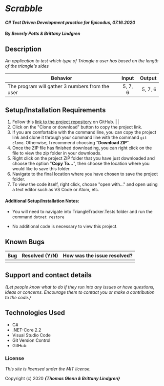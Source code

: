 # _Scrabble_

#### _C# Test Driven Development practice for Epicodus, 07.16.2020_

#### By _**Beverly Potts & Brittany Lindgren**_

## Description

_An application to test which type of Triangle a user has based on the length of the triangle's sides_

| Behavior   |   Input   |  Output |
|----------|:-------------:|------:|
| The program will gather 3 numbers from the user |  5, 7, 6 | 5, 7, 6 |


## Setup/Installation Requirements


  1. Follow this [link to the project repository](https://github.com/thomasglengle-Tracker.Solution) on GitHub.   |    |    
  2. Click on the "Clone or download" button to copy the project link.     
  3. If you are comfortable with the command line, you can copy the project link and clone it through your command line with the command `git clone`. Otherwise, I recommend choosing "**Download ZIP**".     
   4. Once the ZIP file has finished downloading, you can right click on the file to view the zip folder in your downloads.     
  5. Right click on the project ZIP folder that you have just downloaded and choose the option "**Copy To...**", then choose the location where you would like to save this folder.      
  6. Navigate to the final location where you have chosen to save the project folder.      
  7. To view the code itself, right click, choose "open with..." and open using a text editor such as VS Code or Atom, etc.   


#### Additional Setup/Installation Notes:

* You will need to navigate into TriangleTracker.Tests folder and run the command `dotnet restore`

* No additional code is necessary to view this project.   

## Known Bugs

| Bug | Resolved (Y/N) |  How was the issue resolved?  |
| ------- | ----- | ------ |
|  |  |  | 


## Support and contact details

_{Let people know what to do if they run into any issues or have questions, ideas or concerns.  Encourage them to contact you or make a contribution to the code.}_

## Technologies Used

* C# 
* .NET-Core 2.2
* Visual Studio Code
* Git Version Control 
* GitHub

### License

*This site is licensed under the MIT license.*

Copyright (c) 2020 **_{Thomas Glenn & Brittany Lindgren}_**
